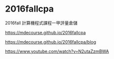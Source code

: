 # 2016fallcpa
2016fall 計算機程式課程一甲評量倉儲

https://mdecourse.github.io/2016fallcpa

https://mdecourse.github.io/2016fallcpa/blog

https://www.youtube.com/watch?v=N2utaZzmBWA


